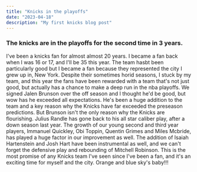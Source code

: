 ```yaml
---
title: "Knicks in the playoffs"
date: "2023-04-18"
description: "My first knicks blog post"
---
```


### The knicks are in the playoffs for the second time in 3 years.

I've been a knicks fan for almost almost 20 years. I became a fan back when I was 16 or 17, and I'll be 35 this year. The team hasbt been particularly good but I became a fan because they represented the city I grew up in, New York. Despite their sometimes horid seasons, I stuck by my team, and this year the fans have been rewarded with a team that's not just good, but actually has a chance to make a deep run in the nba playoffs. We signed Jalen Brunson over the off season and I thought he'd be good, but wow has he exceeded all expectations. He's been a huge addition to the team and a key reason why the Knicks have far exceeded the preseason predictions. But Brunson isn't the only reason why the Knicks are flourishing. Julius Randle has gone back to his all star caliber play, after a down season last year. The growth of our young second and third year players, Immanuel Quickley, Obi Toppin, Quentin Grimes and Miles Mcbride, has played a huge factor in our improvement as well. The addition of Isaiah Hartenstein and Josh Hart have been instrumental as well, and we can't forget the defensive play and rebounding of Mitchell Robinson. This is the most promise of any Knicks team I've seen since I've been a fan, and it's an exciting time for myself and the city. Orange and blue sky's baby!!!
